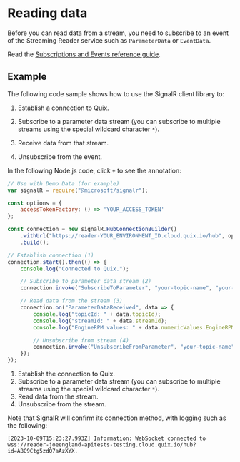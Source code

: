 # Reading data

Before you can read data from a stream, you need to subscribe to an event of the Streaming Reader service such as `ParameterData` or `EventData`.

Read the [Subscriptions and Events reference guide](subscriptions.md).

## Example

The following code sample shows how to use the SignalR client library to:

1.  Establish a connection to Quix.

2.  Subscribe to a parameter data stream (you can subscribe to multiple streams using the special wildcard character `*`).

3.  Receive data from that stream.

4.  Unsubscribe from the event.

In the following Node.js code, click `+` to see the annotation:

``` javascript
// Use with Demo Data (for example)
var signalR = require("@microsoft/signalr");

const options = {
    accessTokenFactory: () => 'YOUR_ACCESS_TOKEN'
};

const connection = new signalR.HubConnectionBuilder()
    .withUrl("https://reader-YOUR_ENVIRONMENT_ID.cloud.quix.io/hub", options)
    .build();

// Establish connection (1)
connection.start().then(() => {
    console.log("Connected to Quix.");

    // Subscribe to parameter data stream (2)
    connection.invoke("SubscribeToParameter", "your-topic-name", "your-stream-id", "your-parameter-id");

    // Read data from the stream (3)
    connection.on("ParameterDataReceived", data => {
        console.log("topicId: " + data.topicId);
        console.log("streamId: " + data.streamId);
        console.log("EngineRPM values: " + data.numericValues.EngineRPM);

        // Unsubscribe from stream (4)
        connection.invoke("UnsubscribeFromParameter", "your-topic-name", "your-stream-id", "your-parameter-id");
    });
});
```

1. Establish the connection to Quix.
2. Subscribe to a parameter data stream (you can subscribe to multiple streams using the special wildcard character `*`).
3. Read data from the stream.
4. Unsubscribe from the stream.

Note that SignalR will confirm its connection method, with logging such as the following:

``` shell
[2023-10-09T15:23:27.993Z] Information: WebSocket connected to wss://reader-joeengland-apitests-testing.cloud.quix.io/hub?id=ABC9Ctg5zdQ7aAzXYX.
```
